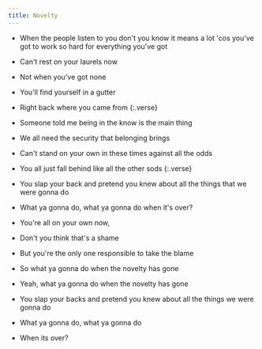 ```yaml
---
title: Novelty
---
```

- When the people listen to you don't you
know it means a lot 'cos you've got to
work so hard for everything you've got
- Can't rest on your laurels now
- Not when you've got none
- You'll find yourself in a gutter
- Right back where you came from
{:.verse}

- Someone told me being in the know
is the main thing
- We all need the security
that belonging brings
- Can't stand on your own in these times
against all the odds
- You all just fall behind like all
the other sods
{:.verse}

- You slap your back
and pretend you knew about
all the things that we were gonna do
- What ya gonna do, what ya gonna do
when it's over?
- You're all on your own now,
- Don't you think that's a shame
- But you're the only one responsible
to take the blame
- So what ya gonna do when the novelty
has gone
- Yeah, what ya gonna do when the novelty
has gone
- You slap your backs
and pretend you knew about
all the things we were gonna do
- What ya gonna do, what ya gonna do
- When its over?



